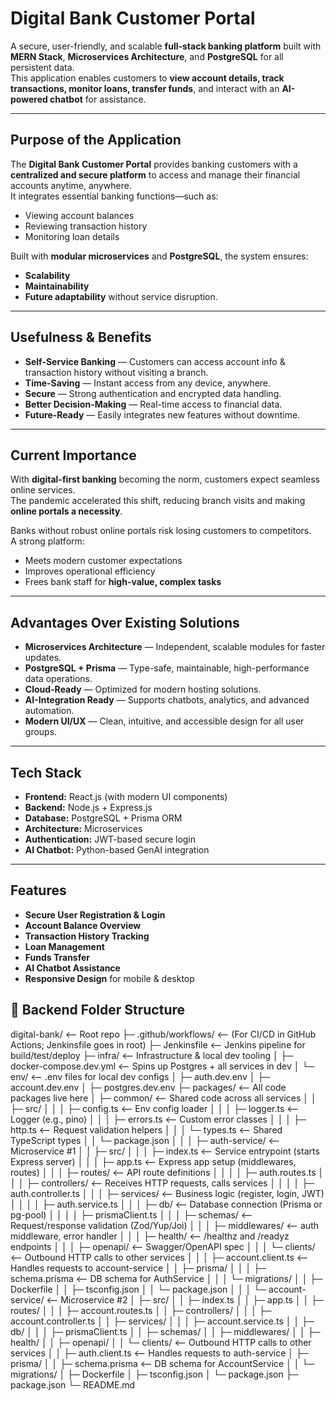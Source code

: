 # Digital Bank Customer Portal

A secure, user-friendly, and scalable **full-stack banking platform** built with **MERN Stack**, **Microservices Architecture**, and **PostgreSQL** for all persistent data.  
This application enables customers to **view account details, track transactions, monitor loans, transfer funds**, and interact with an **AI-powered chatbot** for assistance.

---

## Purpose of the Application
The **Digital Bank Customer Portal** provides banking customers with a **centralized and secure platform** to access and manage their financial accounts anytime, anywhere.  
It integrates essential banking functions—such as:
- Viewing account balances
- Reviewing transaction history
- Monitoring loan details

Built with **modular microservices** and **PostgreSQL**, the system ensures:
- **Scalability**
- **Maintainability**
- **Future adaptability** without service disruption.

---

## Usefulness & Benefits
- **Self-Service Banking** — Customers can access account info & transaction history without visiting a branch.  
- **Time-Saving** — Instant access from any device, anywhere.  
- **Secure** — Strong authentication and encrypted data handling.  
- **Better Decision-Making** — Real-time access to financial data.  
- **Future-Ready** — Easily integrates new features without downtime.  

---

## Current Importance
With **digital-first banking** becoming the norm, customers expect seamless online services.  
The pandemic accelerated this shift, reducing branch visits and making **online portals a necessity**.

Banks without robust online portals risk losing customers to competitors.  
A strong platform:
- Meets modern customer expectations
- Improves operational efficiency
- Frees bank staff for **high-value, complex tasks**

---

## Advantages Over Existing Solutions
- **Microservices Architecture** — Independent, scalable modules for faster updates.  
- **PostgreSQL + Prisma** — Type-safe, maintainable, high-performance data operations.  
- **Cloud-Ready** — Optimized for modern hosting solutions.  
- **AI-Integration Ready** — Supports chatbots, analytics, and advanced automation.  
- **Modern UI/UX** — Clean, intuitive, and accessible design for all user groups.  

---

## Tech Stack
- **Frontend:** React.js (with modern UI components)
- **Backend:** Node.js + Express.js
- **Database:** PostgreSQL + Prisma ORM
- **Architecture:** Microservices
- **Authentication:** JWT-based secure login
- **AI Chatbot:** Python-based GenAI integration

---

## Features
- **Secure User Registration & Login**
- **Account Balance Overview**
- **Transaction History Tracking**
- **Loan Management**
- **Funds Transfer**
- **AI Chatbot Assistance**
- **Responsive Design** for mobile & desktop

## 📂 Backend Folder Structure

digital-bank/ <-- Root repo
├─ .github/workflows/ <-- (For CI/CD in GitHub Actions; Jenkinsfile goes in root)
├─ Jenkinsfile <-- Jenkins pipeline for build/test/deploy
├─ infra/ <-- Infrastructure & local dev tooling
│ ├─ docker-compose.dev.yml <-- Spins up Postgres + all services in dev
│ └─ env/ <-- .env files for local dev configs
│ ├─ auth.dev.env
│ ├─ account.dev.env
│ ├─ postgres.dev.env
├─ packages/ <-- All code packages live here
│ ├─ common/ <-- Shared code across all services
│ │ ├─ src/
│ │ │ ├─ config.ts <-- Env config loader
│ │ │ ├─ logger.ts <-- Logger (e.g., pino)
│ │ │ ├─ errors.ts <-- Custom error classes
│ │ │ ├─ http.ts <-- Request validation helpers
│ │ │ └─ types.ts <-- Shared TypeScript types
│ │ └─ package.json
│ │
│ ├─ auth-service/ <-- Microservice #1
│ │ ├─ src/
│ │ │ ├─ index.ts <-- Service entrypoint (starts Express server)
│ │ │ ├─ app.ts <-- Express app setup (middlewares, routes)
│ │ │ ├─ routes/ <-- API route definitions
│ │ │ │ ├─ auth.routes.ts
│ │ │ ├─ controllers/ <-- Receives HTTP requests, calls services
│ │ │ │ ├─ auth.controller.ts
│ │ │ ├─ services/ <-- Business logic (register, login, JWT)
│ │ │ │ ├─ auth.service.ts
│ │ │ ├─ db/ <-- Database connection (Prisma or pg-pool)
│ │ │ │ ├─ prismaClient.ts
│ │ │ ├─ schemas/ <-- Request/response validation (Zod/Yup/Joi)
│ │ │ ├─ middlewares/ <-- auth middleware, error handler
│ │ │ ├─ health/ <-- /healthz and /readyz endpoints
│ │ │ ├─ openapi/ <-- Swagger/OpenAPI spec
│ │ │ └─ clients/ <-- Outbound HTTP calls to other services
│ │ │ ├─ account.client.ts <-- Handles requests to account-service
│ │ ├─ prisma/
│ │ │ ├─ schema.prisma <-- DB schema for AuthService
│ │ │ └─ migrations/
│ │ ├─ Dockerfile
│ │ ├─ tsconfig.json
│ │ └─ package.json
│ │
│ └─ account-service/ <-- Microservice #2
│ ├─ src/
│ │ ├─ index.ts
│ │ ├─ app.ts
│ │ ├─ routes/
│ │ │ ├─ account.routes.ts
│ │ ├─ controllers/
│ │ │ ├─ account.controller.ts
│ │ ├─ services/
│ │ │ ├─ account.service.ts
│ │ ├─ db/
│ │ │ ├─ prismaClient.ts
│ │ ├─ schemas/
│ │ ├─ middlewares/
│ │ ├─ health/
│ │ ├─ openapi/
│ │ └─ clients/ <-- Outbound HTTP calls to other services
│ │ ├─ auth.client.ts <-- Handles requests to auth-service
│ ├─ prisma/
│ │ ├─ schema.prisma <-- DB schema for AccountService
│ │ └─ migrations/
│ ├─ Dockerfile
│ ├─ tsconfig.json
│ └─ package.json
├─ package.json
└─ README.md

